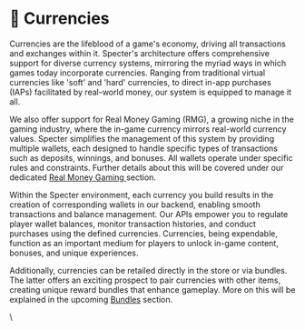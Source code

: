 # 💎 Currencies

Currencies are the lifeblood of a game's economy, driving all transactions and exchanges within it. Specter's architecture offers comprehensive support for diverse currency systems, mirroring the myriad ways in which games today incorporate currencies. Ranging from traditional virtual currencies like 'soft' and 'hard' currencies, to direct in-app purchases (IAPs) facilitated by real-world money, our system is equipped to manage it all.

We also offer support for Real Money Gaming (RMG), a growing niche in the gaming industry, where the in-game currency mirrors real-world currency values. Specter simplifies the management of this system by providing multiple wallets, each designed to handle specific types of transactions such as deposits, winnings, and bonuses. All wallets operate under specific rules and constraints. Further details about this will be covered under our dedicated [Real Money Gaming ](https://www.dirtcube.xyz/)section.

Within the Specter environment, each currency you build results in the creation of corresponding wallets in our backend, enabling smooth transactions and balance management. Our APIs empower you to regulate player wallet balances, monitor transaction histories, and conduct purchases using the defined currencies. Currencies, being expendable, function as an important medium for players to unlock in-game content, bonuses, and unique experiences.

Additionally, currencies can be retailed directly in the store or via bundles. The latter offers an exciting prospect to pair currencies with other items, creating unique reward bundles that enhance gameplay. More on this will be explained in the upcoming [Bundles](../bundles/) section.

\

